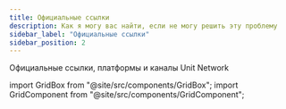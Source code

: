 ```yaml
---
title: Официальные ссылки
description: Как я могу вас найти, если не могу решить эту проблему
sidebar_label: "Официальные ссылки"
sidebar_position: 2
---
```


Официальные ссылки, платформы и каналы Unit Network

import GridBox from "@site/src/components/GridBox";
import GridComponent from "@site/src/components/GridComponent";

<GridComponent>
  <GridBox title={"Приложение"} link={"https://app.unit.network/"} />
  <GridBox title={"Хаб документации"} link={"https://docs.unit.network/"} />
  <GridBox title={"Twitter"} link={"https://twitter.com/theunitnetwork"} />
  <GridBox title={"Discord"} link={"https://discord.com/invite/unitnetwork"} />
  <GridBox title={"LinkedIn"} link={"https://www.linkedin.com/company/theunitnetwork/"} />
  <GridBox title={"YouTube"} link={"https://www.youtube.com/c/UnitGlobal"} />
  <GridBox title={"Instagram"} link={"https://www.instagram.com/unit.network/"} />
  <GridBox title={"Статьи"} link={"https://unitnetwork.medium.com/"} />
  <GridBox title={"Facebook"} link={"https://www.facebook.com/theunitnetwork"} />
</GridComponent>
